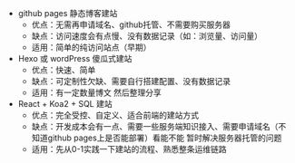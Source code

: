 
- github pages 静态博客建站
	- 优点：无需再申请域名、github托管、不需要购买服务器
	- 缺点：访问速度会有点慢、没有数据记录（如：浏览量、访问量）
	- 适用：简单的纯访问站点（早期）
- Hexo 或 wordPress 傻瓜式建站
	- 优点：快速、简单
	- 缺点：可定制性欠缺、需要自行搭建配置、没有数据记录
	- 适用：有一定数量博文 然后整理分享
- React + Koa2 + SQL 建站
	- 优点：完全受控、自定义、适合前端的建站方式
	- 缺点：开发成本会有一点、需要一些服务端知识接入、需要申请域名（不知道github pages上是否能部署）看能不能 暂时解决服务器托管的问题
	- 适用：先从0-1实践一下建站的流程、熟悉整条运维链路